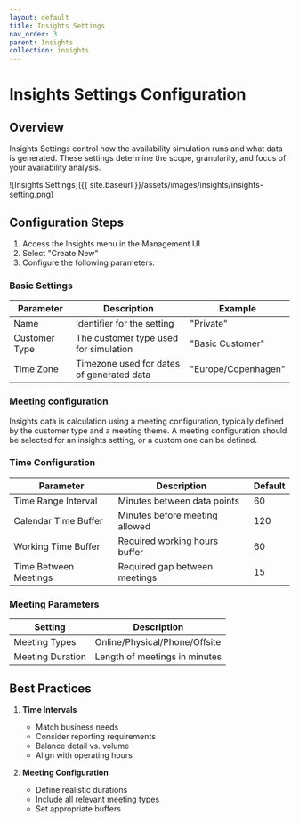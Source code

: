 ```yaml
---
layout: default
title: Insights Settings
nav_order: 3
parent: Insights
collection: insights
---
```


# Insights Settings Configuration

## Overview

Insights Settings control how the availability simulation runs and what data is generated. These settings determine the scope, granularity, and focus of your availability analysis.

![Insights Settings]({{ site.baseurl }}/assets/images/insights/insights-setting.png)

## Configuration Steps

1. Access the Insights menu in the Management UI
2. Select "Create New"
3. Configure the following parameters:

### Basic Settings

| Parameter | Description | Example |
|-----------|-------------|---------|
| Name | Identifier for the setting | "Private" |
| Customer Type | The customer type used for simulation | "Basic Customer" |
| Time Zone | Timezone used for dates of generated data | "Europe/Copenhagen" |


### Meeting configuration

Insights data is calculation using a meeting configuration, typically defined by the customer type and a meeting theme.
A meeting configuration should be selected for an insights setting, or a custom one can be defined.

### Time Configuration

| Parameter | Description | Default |
|-----------|-------------|---------|
| Time Range Interval | Minutes between data points | 60 |
| Calendar Time Buffer | Minutes before meeting allowed | 120 |
| Working Time Buffer | Required working hours buffer | 60 |
| Time Between Meetings | Required gap between meetings | 15 |

### Meeting Parameters

| Setting | Description |
|---------|-------------|
| Meeting Types | Online/Physical/Phone/Offsite |
| Meeting Duration | Length of meetings in minutes |


## Best Practices

1. **Time Intervals**
   - Match business needs
   - Consider reporting requirements
   - Balance detail vs. volume
   - Align with operating hours

2. **Meeting Configuration**
   - Define realistic durations
   - Include all relevant meeting types
   - Set appropriate buffers
